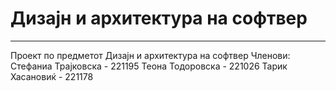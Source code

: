 # Дизајн и архитектура на софтвер
___

Проект по предметот Дизајн и архитектура на софтвер 
Членови: Стефаниа Трајковска - 221195 Теона Тодоровска - 221026 Тарик Хасановиќ - 221178
